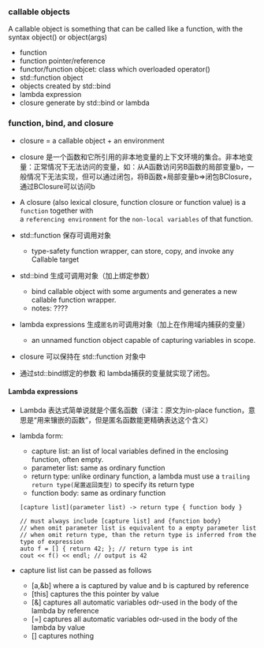 ### callable objects

A callable object is something that can be called like a function, with the syntax object() or object(args)

- function
- function pointer/reference
- functor/function objcet: class which overloaded operator()
- std::function object  
- objects created by std::bind
- lambda expression
- closure generate by std::bind or lambda

### function, bind,  and closure

- closure = a callable object + an environment
- closure 是一个函数和它所引用的非本地变量的上下文环境的集合。非本地变量：正常情况下无法访问的变量，如：从A函数访问另B函数的局部变量b，一般情况下无法实现，但可以通过闭包，将B函数+局部变量b=>闭包BClosure，通过BClosure可以访问b
- A closure (also lexical closure, function closure or function value) is a `function` together with  
a `referencing environment` for the `non-local variables` of that function.  

- std::function 保存可调用对象
  - type-safety function wrapper, can store, copy, and invoke any Callable target

- std::bind 生成可调用对象（加上绑定参数）
  - bind callable object with some arguments and generates a new callable function wrapper.
  - notes: ????

- lambda expressions 生成`匿名的`可调用对象（加上在作用域内捕获的变量）
  - an unnamed function object capable of capturing variables in scope.

- closure 可以保持在 std::function 对象中
- 通过std::bind绑定的参数 和 lambda捕获的变量就实现了闭包。

#### Lambda expressions

- Lambda 表达式简单说就是个匿名函数（译注：原文为in-place function，意思是“用来镶嵌的函数”，但是匿名函数能更精确表达这个含义）

- lambda form:
  - capture list: an list of local variables defined in the enclosing function, often empty.
  - parameter list: same as ordinary function
  - return type: unlike ordinary function, a lambda must use a `trailing return type(尾置返回类型)` to specify its return type
  - function body: same as ordinary function
  ```
  [capture list](parameter list) -> return type { function body }

  // must always include [capture list] and {function body}
  // when omit parameter list is equivalent to a empty parameter list
  // when omit return type, than the return type is inferred from the type of expression
  auto f = [] { return 42; }; // return type is int
  cout << f() << endl; // output is 42
  ```

- capture list list can be passed as follows
  - [a,&b] where a is captured by value and b is captured by reference
  - [this] captures the this pointer by value
  - [&] captures all automatic variables odr-used in the body of the lambda by reference
  - [=] captures all automatic variables odr-used in the body of the lambda by value
  - [] captures nothing

